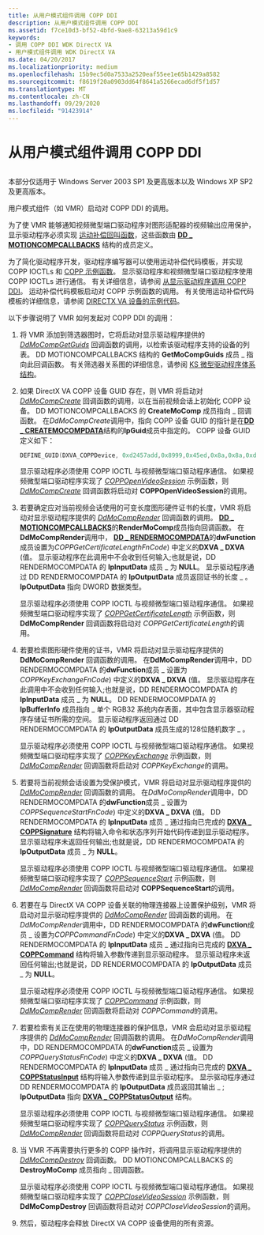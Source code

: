 ```yaml
---
title: 从用户模式组件调用 COPP DDI
description: 从用户模式组件调用 COPP DDI
ms.assetid: f7ce10d3-bf52-4bfd-9ae8-63213a59d1c9
keywords:
- 调用 COPP DDI WDK DirectX VA
- 用户模式组件调用 WDK DirectX VA
ms.date: 04/20/2017
ms.localizationpriority: medium
ms.openlocfilehash: 15b9ec5d0a7533a2520eaf55ee1e65b1429a8582
ms.sourcegitcommit: f8619f20a0903dd64f8641a5266ecad6df5f1d57
ms.translationtype: MT
ms.contentlocale: zh-CN
ms.lasthandoff: 09/29/2020
ms.locfileid: "91423914"
---
```

# <a name="calling-the-copp-ddi-from-a-user-mode-component"></a>从用户模式组件调用 COPP DDI


## <span id="ddk_calling_the_copp_ddi_from_a_user_mode_component_gg"></span><span id="DDK_CALLING_THE_COPP_DDI_FROM_A_USER_MODE_COMPONENT_GG"></span>


本部分仅适用于 Windows Server 2003 SP1 及更高版本以及 Windows XP SP2 及更高版本。

用户模式组件（如 VMR）启动对 COPP DDI 的调用。

为了使 VMR 能够通知视频微型端口驱动程序对图形适配器的视频输出应用保护，显示驱动程序必须实现 [运动补偿回叫函数](motion-compensation-callbacks.md)，这些函数由 [**DD \_ MOTIONCOMPCALLBACKS**](/windows/win32/api/ddrawint/ns-ddrawint-dd_motioncompcallbacks) 结构的成员定义。

为了简化驱动程序开发，驱动程序编写器可以使用运动补偿代码模板，并实现 COPP IOCTLs 和 [COPP 示例函数](sample-functions-for-copp.md)。 显示驱动程序和视频微型端口驱动程序使用 COPP IOCTLs 进行通信。 有关详细信息，请参阅 [从显示驱动程序调用 COPP DDI](calling-the-copp-ddi-from-the-display-driver.md)。 运动补偿代码模板启动对 COPP 示例函数的调用。 有关使用运动补偿代码模板的详细信息，请参阅 [DIRECTX VA 设备的示例代码](example-code-for-directx-va-devices.md)。

以下步骤说明了 VMR 如何发起对 COPP DDI 的调用：

1.  将 VMR 添加到筛选器图时，它将启动对显示驱动程序提供的 [*DdMoCompGetGuids*](/windows/win32/api/ddrawint/nc-ddrawint-pdd_mocompcb_getguids) 回调函数的调用，以检索该驱动程序支持的设备的列表。 DD MOTIONCOMPCALLBACKS 结构的 **GetMoCompGuids** 成员 \_ 指向此回调函数。 有关筛选器关系图的详细信息，请参阅 [KS 微型驱动程序体系结构](../stream/ks-minidriver-architecture.md)。

2.  如果 DirectX VA COPP 设备 GUID 存在，则 VMR 将启动对 [*DdMoCompCreate*](/windows/win32/api/ddrawint/nc-ddrawint-pdd_mocompcb_create) 回调函数的调用，以在当前视频会话上初始化 COPP 设备。 DD MOTIONCOMPCALLBACKS 的 **CreateMoComp** 成员指向 \_ 回调函数。 在*DdMoCompCreate*调用中，指向 COPP 设备 GUID 的指针是在[**DD \_ CREATEMOCOMPDATA**](/windows/win32/api/ddrawint/ns-ddrawint-dd_createmocompdata)结构的**lpGuid**成员中指定的。 COPP 设备 GUID 定义如下：

    ```cpp
    DEFINE_GUID(DXVA_COPPDevice, 0xd2457add,0x8999,0x45ed,0x8a,0x8a,0xd1,0xaa,0x04,0x7b,0xa4,0xd5);
    ```

    显示驱动程序必须使用 COPP IOCTL 与视频微型端口驱动程序通信。 如果视频微型端口驱动程序实现了 [*COPPOpenVideoSession*](./coppopenvideosession.md) 示例函数，则 [*DdMoCompCreate*](/windows/win32/api/ddrawint/nc-ddrawint-pdd_mocompcb_create) 回调函数将启动对 **COPPOpenVideoSession**的调用。

3.  若要确定应对当前视频会话使用的可变长度图形硬件证书的长度，VMR 将启动对显示驱动程序提供的 [*DdMoCompRender*](/windows/win32/api/ddrawint/nc-ddrawint-pdd_mocompcb_render) 回调函数的调用。 [**DD \_ MOTIONCOMPCALLBACKS**](/windows/win32/api/ddrawint/ns-ddrawint-dd_motioncompcallbacks)的**RenderMoComp**成员指向回调函数。 在**DdMoCompRender**调用中， [**DD \_ RENDERMOCOMPDATA**](/windows/win32/api/ddrawint/ns-ddrawint-dd_rendermocompdata)的**dwFunction**成员设置为*COPPGetCertificateLengthFnCode*) 中定义的**DXVA \_ DXVA** (值。 显示驱动程序在此调用中不会收到任何输入;也就是说，DD RENDERMOCOMPDATA 的 **lpInputData** 成员 \_ 为 **NULL**。 显示驱动程序通过 DD RENDERMOCOMPDATA 的 **lpOutputData** 成员返回证书的长度 \_ 。 **lpOutputData** 指向 DWORD 数据类型。

    显示驱动程序必须使用 COPP IOCTL 与视频微型端口驱动程序通信。 如果视频微型端口驱动程序实现了 [*COPPGetCertificateLength*](./coppgetcertificatelength.md) 示例函数，则 **DdMoCompRender** 回调函数将启动对 *COPPGetCertificateLength*的调用。

4.  若要检索图形硬件使用的证书，VMR 将启动对显示驱动程序提供的 **DdMoCompRender** 回调函数的调用。 在**DdMoCompRender**调用中，DD RENDERMOCOMPDATA 的**dwFunction**成员 \_ 设置为*COPPKeyExchangeFnCode*) 中定义的**DXVA \_ DXVA** (值。 显示驱动程序在此调用中不会收到任何输入;也就是说，DD RENDERMOCOMPDATA 的 **lpInputData** 成员 \_ 为 **NULL**。 DD RENDERMOCOMPDATA 的 **lpBufferInfo** 成员指向 \_ 单个 RGB32 系统内存表面，其中包含显示器驱动程序存储证书所需的空间。 显示驱动程序返回通过 DD RENDERMOCOMPDATA 的 **lpOutputData** 成员生成的128位随机数字 \_ 。

    显示驱动程序必须使用 COPP IOCTL 与视频微型端口驱动程序通信。 如果视频微型端口驱动程序实现了 [*COPPKeyExchange*](./coppkeyexchange.md) 示例函数，则 [*DdMoCompRender*](/windows/win32/api/ddrawint/nc-ddrawint-pdd_mocompcb_render) 回调函数将启动对 *COPPKeyExchange*的调用。

5.  若要将当前视频会话设置为受保护模式，VMR 将启动对显示驱动程序提供的 [*DdMoCompRender*](/windows/win32/api/ddrawint/nc-ddrawint-pdd_mocompcb_render) 回调函数的调用。 在*DdMoCompRender*调用中，DD RENDERMOCOMPDATA 的**dwFunction**成员 \_ 设置为*COPPSequenceStartFnCode*) 中定义的**DXVA \_ DXVA** (值。 DD RENDERMOCOMPDATA 的 **lpInputData** 成员 \_ 通过指向已完成的 [**DXVA \_ COPPSignature**](/windows-hardware/drivers/ddi/dxva/ns-dxva-_dxva_coppsignature) 结构将输入命令和状态序列开始代码传递到显示驱动程序。 显示驱动程序未返回任何输出;也就是说，DD RENDERMOCOMPDATA 的 **lpOutputData** 成员 \_ 为 **NULL**。

    显示驱动程序必须使用 COPP IOCTL 与视频微型端口驱动程序通信。 如果视频微型端口驱动程序实现了 [*COPPSequenceStart*](./coppsequencestart.md) 示例函数，则 [*DdMoCompRender*](/windows/win32/api/ddrawint/nc-ddrawint-pdd_mocompcb_render) 回调函数将启动对 **COPPSequenceStart**的调用。

6.  若要在与 DirectX VA COPP 设备关联的物理连接器上设置保护级别，VMR 将启动对显示驱动程序提供的 [*DdMoCompRender*](/windows/win32/api/ddrawint/nc-ddrawint-pdd_mocompcb_render) 回调函数的调用。 在*DdMoCompRender*调用中，DD RENDERMOCOMPDATA 的**dwFunction**成员 \_ 设置为*COPPCommandFnCode*) 中定义的**DXVA \_ DXVA** (值。 DD RENDERMOCOMPDATA 的 **lpInputData** 成员 \_ 通过指向已完成的 [**DXVA \_ COPPCommand**](/windows-hardware/drivers/ddi/dxva/ns-dxva-_dxva_coppcommand) 结构将输入参数传递到显示驱动程序。 显示驱动程序未返回任何输出;也就是说，DD RENDERMOCOMPDATA 的 **lpOutputData** 成员 \_ 为 **NULL**。

    显示驱动程序必须使用 COPP IOCTL 与视频微型端口驱动程序通信。 如果视频微型端口驱动程序实现了 [*COPPCommand*](./coppcommand.md) 示例函数，则 [*DdMoCompRender*](/windows/win32/api/ddrawint/nc-ddrawint-pdd_mocompcb_render) 回调函数将启动对 *COPPCommand*的调用。

7.  若要检索有关正在使用的物理连接器的保护信息，VMR 会启动对显示驱动程序提供的 [*DdMoCompRender*](/windows/win32/api/ddrawint/nc-ddrawint-pdd_mocompcb_render) 回调函数的调用。 在*DdMoCompRender*调用中，DD RENDERMOCOMPDATA 的**dwFunction**成员 \_ 设置为*COPPQueryStatusFnCode*) 中定义的**DXVA \_ DXVA** (值。 DD RENDERMOCOMPDATA 的 **lpInputData** 成员 \_ 通过指向已完成的 [**DXVA \_ COPPStatusInput**](/windows-hardware/drivers/ddi/dxva/ns-dxva-_dxva_coppstatusinput) 结构将输入参数传递到显示驱动程序。 显示驱动程序通过 DD RENDERMOCOMPDATA 的 **lpOutputData** 成员返回其输出 \_ ; **lpOutputData** 指向 [**DXVA \_ COPPStatusOutput**](/windows-hardware/drivers/ddi/dxva/ns-dxva-_dxva_coppstatusoutput) 结构。

    显示驱动程序必须使用 COPP IOCTL 与视频微型端口驱动程序通信。 如果视频微型端口驱动程序实现了 [*COPPQueryStatus*](./coppquerystatus.md) 示例函数，则 [*DdMoCompRender*](/windows/win32/api/ddrawint/nc-ddrawint-pdd_mocompcb_render) 回调函数将启动对 *COPPQueryStatus*的调用。

8.  当 VMR 不再需要执行更多的 COPP 操作时，将调用显示驱动程序提供的 [*DdMoCompDestroy*](/windows/win32/api/ddrawint/nc-ddrawint-pdd_mocompcb_destroy) 回调函数。 DD MOTIONCOMPCALLBACKS 的 **DestroyMoComp** 成员指向 \_ 回调函数。

    显示驱动程序必须使用 COPP IOCTL 与视频微型端口驱动程序通信。 如果视频微型端口驱动程序实现了 [*COPPCloseVideoSession*](./coppclosevideosession.md) 示例函数，则 **DdMoCompDestroy** 回调函数将启动对 *COPPCloseVideoSession*的调用。

9.  然后，驱动程序会释放 DirectX VA COPP 设备使用的所有资源。

 

